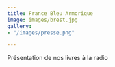 ```yaml
---
title: France Bleu Armorique
image: images/brest.jpg
gallery:
- "/images/presse.png"

---
```

Présentation de nos livres à la radio